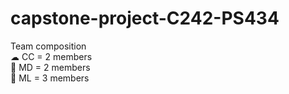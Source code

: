 # capstone-project-C242-PS434

Team composition \
☁ CC = 2 members \
📱 MD = 2 members \
📅 ML = 3 members
